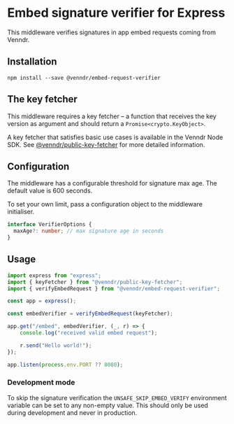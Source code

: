 # Embed signature verifier for Express

This middleware verifies signatures in app embed requests coming from Venndr.

## Installation

```
npm install --save @venndr/embed-request-verifier
```

## The key fetcher

This middleware requires a key fetcher – a function that receives the key version as argument and should return a `Promise<crypto.KeyObject>`.

A key fetcher that satisfies basic use cases is available in the Venndr Node SDK. See [@venndr/public-key-fetcher](https://www.npmjs.com/package/@venndr/public-key-fetcher) for more detailed information.

## Configuration

The middleware has a configurable threshold for signature max age. The default value is 600 seconds.

To set your own limit, pass a configuration object to the middleware initialiser.

```typescript
interface VerifierOptions {
  maxAge?: number; // max signature age in seconds
}
```

## Usage

```typescript
import express from "express";
import { keyFetcher } from "@venndr/public-key-fetcher";
import { verifyEmbedRequest } from "@venndr/embed-request-verifier";

const app = express();

const embedVerifier = verifyEmbedRequest(keyFetcher);

app.get("/embed", embedVerifier, (_, r) => {
	console.log("received valid embed request");

	r.send("Hello world!");
});

app.listen(process.env.PORT ?? 8080);
```

### Development mode

To skip the signature verification the `UNSAFE_SKIP_EMBED_VERIFY` environment variable can be set to any non-empty value. This should only be used during development and never in production.
